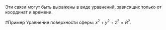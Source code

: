 Эти связи могут быть выражены в виде уравнений, зависящих только от координат и времени.

#Пример 
Уравнение поверхности сферы: $x^2 + y^2 + z^2 = R^2$.